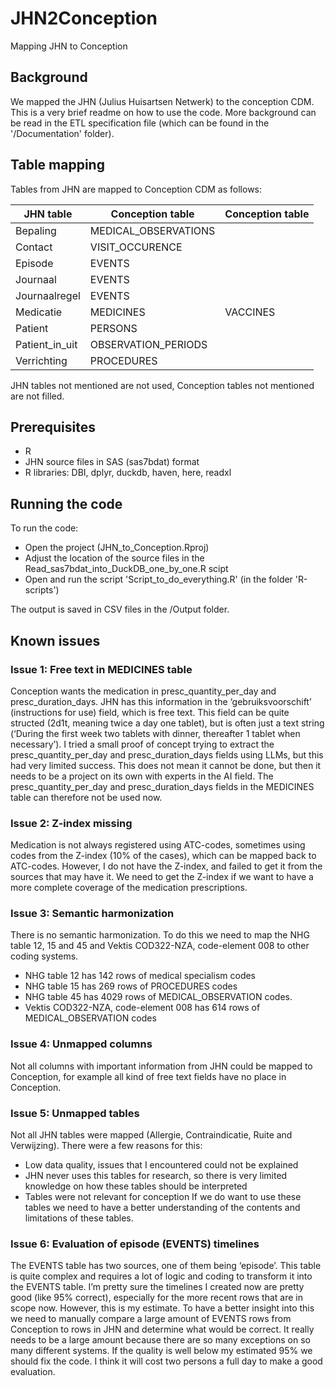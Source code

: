 # JHN2Conception
Mapping JHN to Conception

## Background
We mapped the JHN (Julius Huisartsen Netwerk) to the conception CDM. This is a very brief readme on how to use the code. More background can be read in the ETL specification file (which can be found in the '/Documentation' folder).

## Table mapping
Tables from JHN are mapped to Conception CDM as follows:

| JHN table          | Conception table      | Conception table |
| ------------------ | --------------------- | -----------------|
| Bepaling           | MEDICAL_OBSERVATIONS  |                  |
| Contact	         | VISIT_OCCURENCE       |                  |
| Episode            | EVENTS                |                  |
| Journaal           | EVENTS                |                  |
| Journaalregel      | EVENTS                |                  |
| Medicatie          | MEDICINES             | VACCINES         |
| Patient            | PERSONS               |                  |
| Patient_in_uit     | OBSERVATION_PERIODS   |                  |
| Verrichting        | PROCEDURES            |                  |

JHN tables not mentioned are not used, Conception tables not mentioned are not filled.

## Prerequisites

- R
- JHN source files in SAS (sas7bdat) format
- R libraries: DBI, dplyr, duckdb, haven, here, readxl


## Running the code

To run the code:
- Open the project (JHN_to_Conception.Rproj)
- Adjust the location of the source files in the Read_sas7bdat_into_DuckDB_one_by_one.R scipt
- Open and run the script 'Script_to_do_everything.R' (in the folder 'R-scripts')

The output is saved in CSV files in the /Output folder.

## Known issues

### Issue 1: Free text in MEDICINES table
Conception wants the medication in presc_quantity_per_day and presc_duration_days. JHN has this information in the ‘gebruiksvoorschift’ (instructions for use) field, which is free text. This field can be quite structed (2d1t, meaning twice a day one tablet), but is often just a text string (‘During the first week two tablets with dinner, thereafter 1 tablet when necessary’). I tried a small proof of concept trying to extract the presc_quantity_per_day and presc_duration_days fields using LLMs, but this had very limited success. This does not mean it cannot be done, but then it needs to be a project on its own with experts in the AI field. The presc_quantity_per_day and presc_duration_days fields in the MEDICINES table can therefore not be used now.

### Issue 2: Z-index missing
Medication is not always registered using ATC-codes, sometimes using codes from the Z-index (10% of the cases), which can be mapped back to ATC-codes. However, I do not have the Z-index, and failed to get it from the sources that may have it. We need to get the Z-index if we want to have a more complete coverage of the medication prescriptions.

### Issue 3: Semantic harmonization
There is no semantic harmonization. To do this we need to map the NHG table 12, 15 and 45 and Vektis COD322-NZA, code-element 008 to other coding systems. 
- NHG table 12 has 142 rows of medical specialism codes
- NHG table 15 has 269  rows of PROCEDURES codes
- NHG table 45 has 4029 rows of MEDICAL_OBSERVATION codes.
- Vektis COD322-NZA, code-element 008 has 614 rows of MEDICAL_OBSERVATION codes

### Issue 4: Unmapped columns
Not all columns with important information from JHN could be mapped to Conception, for example all kind of free text fields have no place in Conception.

### Issue 5: Unmapped tables
Not all JHN tables were mapped (Allergie, Contraindicatie, Ruite and Verwijzing). There were a few reasons for this:
- Low data quality, issues that I encountered could not be explained
- JHN never uses this tables for research, so there is very limited knowledge on how these tables should be interpreted
- Tables were not relevant for conception
If we do want to use these tables we need to have a better understanding of the contents and limitations of these tables.

### Issue 6: Evaluation of episode (EVENTS) timelines
The EVENTS table has two sources, one of them being ‘episode’. This table is quite complex and requires a lot of logic and coding to transform it into the EVENTS table. I’m pretty sure the timelines I created now are pretty good (like 95% correct), especially for the more recent rows that are in scope now. However, this is my estimate. To have a better insight into this we need to manually compare a large amount of EVENTS rows from Conception to rows in JHN and determine what would be correct. It really needs to be a large amount because there are so many exceptions on so many different systems. If the quality is well below my estimated 95% we should fix the code. I think it will cost two persons a full day to make a good evaluation.

